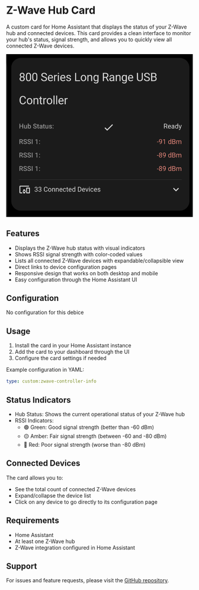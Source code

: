 # Z-Wave Hub Card

A custom card for Home Assistant that displays the status of your Z-Wave hub and connected devices. This card provides a clean interface to monitor your hub's status, signal strength, and allows you to quickly view all connected Z-Wave devices.

![card](../../../assets/cards/controller-info/card.png)

## Features

- Displays the Z-Wave hub status with visual indicators
- Shows RSSI signal strength with color-coded values
- Lists all connected Z-Wave devices with expandable/collapsible view
- Direct links to device configuration pages
- Responsive design that works on both desktop and mobile
- Easy configuration through the Home Assistant UI

## Configuration

No configuration for this debice

## Usage

1. Install the card in your Home Assistant instance
2. Add the card to your dashboard through the UI
3. Configure the card settings if needed

Example configuration in YAML:

```yaml
type: custom:zwave-controller-info
```

## Status Indicators

- Hub Status: Shows the current operational status of your Z-Wave hub
- RSSI Indicators:
  - 🟢 Green: Good signal strength (better than -60 dBm)
  - 🟡 Amber: Fair signal strength (between -60 and -80 dBm)
  - 🔴 Red: Poor signal strength (worse than -80 dBm)

## Connected Devices

The card allows you to:

- See the total count of connected Z-Wave devices
- Expand/collapse the device list
- Click on any device to go directly to its configuration page

## Requirements

- Home Assistant
- At least one Z-Wave hub
- Z-Wave integration configured in Home Assistant

## Support

For issues and feature requests, please visit the [GitHub repository](https://github.com/homeassistant-extras/zwave-card-set).
